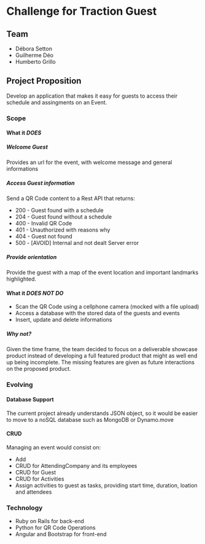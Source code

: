 # Challenge for Traction Guest
## Team
* Débora Setton
* Guilherme Déo
* Humberto Grillo
## Project Proposition
Develop an application that makes it easy for guests to access their schedule
and assingments on an Event.
### Scope
#### What it *DOES*
##### Welcome Guest
Provides an url for the event, with welcome message and general informations
##### Access Guest information
Send a QR Code content to a Rest API that returns:
* 200 - Guest found with a schedule
* 204 - Guest found without a schedule
* 400 - Invalid QR Code
* 401 - Unauthorized with reasons why
* 404 - Guest not found
* 500 - [AVOID] Internal and not dealt Server error
##### Provide orientation
Provide the guest with a map of the event location and important landmarks highlighted.
#### What it *DOES NOT DO*
* Scan the QR Code using a cellphone camera (mocked with a file upload)
* Access a database with the stored data of the guests and events
* Insert, update and delete informations
##### Why not?
Given the time frame, the team decided to focus on a deliverable showcase
product instead of developing a full featured product that might as well
end up being incomplete.
The missing features are given as future interactions on the proposed product.
### Evolving
#### Database Support
The current project already understands JSON object, so it would be easier to
move to a noSQL database such as MongoDB or Dynamo.move
#### CRUD
Managing an event would consist on:
* Add
* CRUD for AttendingCompany and its employees
* CRUD for Guest
* CRUD for Activities
* Assign activities to guest as tasks, providing start time, duration, loation
and attendees
### Technology
* Ruby on Rails for back-end
* Python for QR Code Operations
* Angular and Bootstrap for front-end
